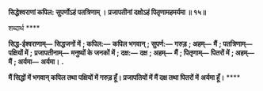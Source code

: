 **सिद्धेश्वराणां कपिल: सुपर्णोऽहं पतत्रिणाम् ।** **प्रजापतीनां दक्षोऽहं पितृणामहमर्यमा ॥ १५॥** 

शब्दार्थ **** 

**सिद्ध-ईश्वराणाम्—** **सिद्धजनों में** **; कपिल:—** **कपिल भगवान्** **; सुपर्ण:—** **गरुड़** **; अहम्—** **मैं** **; पतत्रिणाम्—** **पक्षियों में** **;** **प्रजापतीनाम्—** **मनुष्यों के जनकों में** **; दक्ष:—** **दक्ष** **; अहम्—** **मैं** **; पितृणाम्—** **पितरों में** **; अहम्—** **मैं** **; अर्यमा—** **अर्यमा।** **.** 

**मैं सिद्धों में भगवान् कपिल तथा पक्षियों में गरुड़ हूँ। प्रजापतियों में मैं दक्ष तथा पितरों में** **अर्यमा हूँ।** **** 